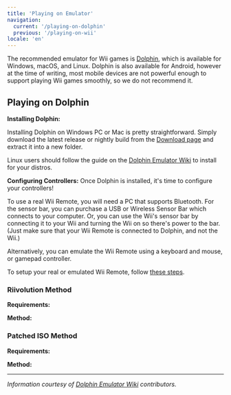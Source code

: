```yaml
---
title: 'Playing on Emulator'
navigation:
  current: '/playing-on-dolphin'
  previous: '/playing-on-wii'
locale: 'en'
---
```

The recommended emulator for Wii games is [Dolphin](https://dolphin-emu.org/), which is available for Windows, macOS, and Linux. Dolphin is also available for Android, however at the time of writing, most mobile devices are not powerful enough to support playing Wii games smoothly, so we do not recommend it.

## Playing on Dolphin

**Installing Dolphin:**

Installing Dolphin on Windows PC or Mac is pretty straightforward. Simply download the latest release or nightly build from the [Download page](https://dolphin-emu.org/download/) and extract it into a new folder.

Linux users should follow the guide on the [Dolphin Emulator Wiki](https://wiki.dolphin-emu.org/index.php?title=Installing_Dolphin#Linux) to install for your distros.

**Configuring Controllers:**
Once Dolphin is installed, it's time to configure your controllers!

To use a real Wii Remote, you will need a PC that supports Bluetooth. For the sensor bar, you can purchase a USB or Wireless Sensor Bar which connects to your computer. Or, you can use the Wii's sensor bar by connecting it to your Wii and turning the Wii on so there's power to the bar. (Just make sure that your Wii Remote is connected to Dolphin, and not the Wii.)

Alternatively, you can emulate the Wii Remote using a keyboard and mouse, or gamepad controller.

To setup your real or emulated Wii Remote, follow [these steps](https://wiki.dolphin-emu.org/index.php?title=Configuring_Controllers#Wii_Remote).

### Riivolution Method

**Requirements:**

**Method:**

### Patched ISO Method

**Requirements:**


**Method:**

---
*Information courtesy of [Dolphin Emulator Wiki](https://wiki.dolphin-emu.org/) contributors.*


